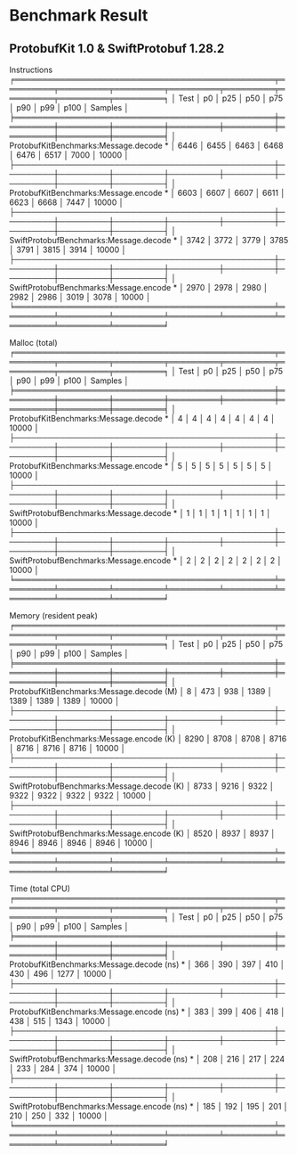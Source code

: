 # Benchmark Result

## ProtobufKit 1.0 & SwiftProtobuf 1.28.2

Instructions
╒═══════════════════════════════════════════════╤═════════╤═════════╤═════════╤═════════╤═════════╤═════════╤═════════╤═════════╕
│ Test                                          │      p0 │     p25 │     p50 │     p75 │     p90 │     p99 │    p100 │ Samples │
╞═══════════════════════════════════════════════╪═════════╪═════════╪═════════╪═════════╪═════════╪═════════╪═════════╪═════════╡
│ ProtobufKitBenchmarks:Message.decode *        │    6446 │    6455 │    6463 │    6468 │    6476 │    6517 │    7000 │   10000 │
├───────────────────────────────────────────────┼─────────┼─────────┼─────────┼─────────┼─────────┼─────────┼─────────┼─────────┤
│ ProtobufKitBenchmarks:Message.encode *        │    6603 │    6607 │    6607 │    6611 │    6623 │    6668 │    7447 │   10000 │
├───────────────────────────────────────────────┼─────────┼─────────┼─────────┼─────────┼─────────┼─────────┼─────────┼─────────┤
│ SwiftProtobufBenchmarks:Message.decode *      │    3742 │    3772 │    3779 │    3785 │    3791 │    3815 │    3914 │   10000 │
├───────────────────────────────────────────────┼─────────┼─────────┼─────────┼─────────┼─────────┼─────────┼─────────┼─────────┤
│ SwiftProtobufBenchmarks:Message.encode *      │    2970 │    2978 │    2980 │    2982 │    2986 │    3019 │    3078 │   10000 │
╘═══════════════════════════════════════════════╧═════════╧═════════╧═════════╧═════════╧═════════╧═════════╧═════════╧═════════╛

Malloc (total)
╒═══════════════════════════════════════════════╤═════════╤═════════╤═════════╤═════════╤═════════╤═════════╤═════════╤═════════╕
│ Test                                          │      p0 │     p25 │     p50 │     p75 │     p90 │     p99 │    p100 │ Samples │
╞═══════════════════════════════════════════════╪═════════╪═════════╪═════════╪═════════╪═════════╪═════════╪═════════╪═════════╡
│ ProtobufKitBenchmarks:Message.decode *        │       4 │       4 │       4 │       4 │       4 │       4 │       4 │   10000 │
├───────────────────────────────────────────────┼─────────┼─────────┼─────────┼─────────┼─────────┼─────────┼─────────┼─────────┤
│ ProtobufKitBenchmarks:Message.encode *        │       5 │       5 │       5 │       5 │       5 │       5 │       5 │   10000 │
├───────────────────────────────────────────────┼─────────┼─────────┼─────────┼─────────┼─────────┼─────────┼─────────┼─────────┤
│ SwiftProtobufBenchmarks:Message.decode *      │       1 │       1 │       1 │       1 │       1 │       1 │       1 │   10000 │
├───────────────────────────────────────────────┼─────────┼─────────┼─────────┼─────────┼─────────┼─────────┼─────────┼─────────┤
│ SwiftProtobufBenchmarks:Message.encode *      │       2 │       2 │       2 │       2 │       2 │       2 │       2 │   10000 │
╘═══════════════════════════════════════════════╧═════════╧═════════╧═════════╧═════════╧═════════╧═════════╧═════════╧═════════╛

Memory (resident peak)
╒═══════════════════════════════════════════════╤═════════╤═════════╤═════════╤═════════╤═════════╤═════════╤═════════╤═════════╕
│ Test                                          │      p0 │     p25 │     p50 │     p75 │     p90 │     p99 │    p100 │ Samples │
╞═══════════════════════════════════════════════╪═════════╪═════════╪═════════╪═════════╪═════════╪═════════╪═════════╪═════════╡
│ ProtobufKitBenchmarks:Message.decode (M)      │       8 │     473 │     938 │    1389 │    1389 │    1389 │    1389 │   10000 │
├───────────────────────────────────────────────┼─────────┼─────────┼─────────┼─────────┼─────────┼─────────┼─────────┼─────────┤
│ ProtobufKitBenchmarks:Message.encode (K)      │    8290 │    8708 │    8708 │    8716 │    8716 │    8716 │    8716 │   10000 │
├───────────────────────────────────────────────┼─────────┼─────────┼─────────┼─────────┼─────────┼─────────┼─────────┼─────────┤
│ SwiftProtobufBenchmarks:Message.decode (K)    │    8733 │    9216 │    9322 │    9322 │    9322 │    9322 │    9322 │   10000 │
├───────────────────────────────────────────────┼─────────┼─────────┼─────────┼─────────┼─────────┼─────────┼─────────┼─────────┤
│ SwiftProtobufBenchmarks:Message.encode (K)    │    8520 │    8937 │    8937 │    8946 │    8946 │    8946 │    8946 │   10000 │
╘═══════════════════════════════════════════════╧═════════╧═════════╧═════════╧═════════╧═════════╧═════════╧═════════╧═════════╛

Time (total CPU)
╒═══════════════════════════════════════════════╤═════════╤═════════╤═════════╤═════════╤═════════╤═════════╤═════════╤═════════╕
│ Test                                          │      p0 │     p25 │     p50 │     p75 │     p90 │     p99 │    p100 │ Samples │
╞═══════════════════════════════════════════════╪═════════╪═════════╪═════════╪═════════╪═════════╪═════════╪═════════╪═════════╡
│ ProtobufKitBenchmarks:Message.decode (ns) *   │     366 │     390 │     397 │     410 │     430 │     496 │    1277 │   10000 │
├───────────────────────────────────────────────┼─────────┼─────────┼─────────┼─────────┼─────────┼─────────┼─────────┼─────────┤
│ ProtobufKitBenchmarks:Message.encode (ns) *   │     383 │     399 │     406 │     418 │     438 │     515 │    1343 │   10000 │
├───────────────────────────────────────────────┼─────────┼─────────┼─────────┼─────────┼─────────┼─────────┼─────────┼─────────┤
│ SwiftProtobufBenchmarks:Message.decode (ns) * │     208 │     216 │     217 │     224 │     233 │     284 │     374 │   10000 │
├───────────────────────────────────────────────┼─────────┼─────────┼─────────┼─────────┼─────────┼─────────┼─────────┼─────────┤
│ SwiftProtobufBenchmarks:Message.encode (ns) * │     185 │     192 │     195 │     201 │     210 │     250 │     332 │   10000 │
╘═══════════════════════════════════════════════╧═════════╧═════════╧═════════╧═════════╧═════════╧═════════╧═════════╧═════════╛